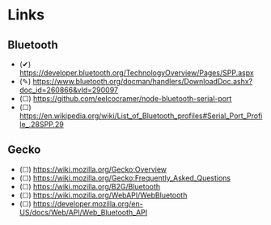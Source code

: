Links
===

Bluetooth
---

- (✔) https://developer.bluetooth.org/TechnologyOverview/Pages/SPP.aspx
- (✎) https://www.bluetooth.org/docman/handlers/DownloadDoc.ashx?doc_id=260866&vId=290097
- (☐) https://github.com/eelcocramer/node-bluetooth-serial-port
- (☐) https://en.wikipedia.org/wiki/List_of_Bluetooth_profiles#Serial_Port_Profile_.28SPP.29


Gecko
---

- (☐) https://wiki.mozilla.org/Gecko:Overview
- (☐) https://wiki.mozilla.org/Gecko:Frequently_Asked_Questions
- (☐) https://wiki.mozilla.org/B2G/Bluetooth
- (☐) https://wiki.mozilla.org/WebAPI/WebBluetooth
- (☐) https://developer.mozilla.org/en-US/docs/Web/API/Web_Bluetooth_API
